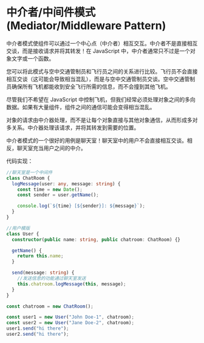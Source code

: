 # 中介者/中间件模式(Mediator/Middleware Pattern)

中介者模式使组件可以通过一个中心点（中介者）相互交互。中介者不是直接相互交谈，而是接收请求并将其转发！在 JavaScript 中，中介者通常只不过是一个对象文字或一个函数。

您可以将此模式与空中交通管制员和飞行员之间的关系进行比较。飞行员不会直接相互交谈（这可能会导致相当混乱），而是与空中交通管制员交谈。空中交通管制员确保所有飞机都能收到安全飞行所需的信息，而不会撞到其他飞机。

尽管我们不希望在 JavaScript 中控制飞机，但我们经常必须处理对象之间的多向数据。如果有大量组件，组件之间的通信可能会变得相当混乱。

对象的请求由中介器处理，而不是让每个对象直接与其他对象通信，从而形成多对多关系。中介器处理该请求，并将其转发到需要的位置。

中介者模式的一个很好的用例是聊天室！聊天室中的用户不会直接相互交谈。相反，聊天室充当用户之间的中介。

代码实现：

```typescript
//聊天室是一个中间件
class ChatRoom {
  logMessage(user: any, message: string) {
    const time = new Date();
    const sender = user.getName();

    console.log(`${time} [${sender}]: ${message}`);
  }
}

//用户模版
class User {
  constructor(public name: string, public chatroom: ChatRoom) {}

  getName() {
    return this.name;
  }

  send(message: string) {
    //发送信息的功能通过聊天室发送
    this.chatroom.logMessage(this, message);
  }
}

const chatroom = new ChatRoom();

const user1 = new User("John Doe-1", chatroom);
const user2 = new User("Jane Doe-2", chatroom);
user1.send("hi there");
user2.send("hi there");

```


